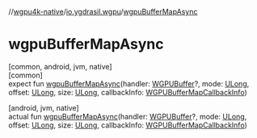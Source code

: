 //[wgpu4k-native](../../index.md)/[io.ygdrasil.wgpu](index.md)/[wgpuBufferMapAsync](wgpu-buffer-map-async.md)

# wgpuBufferMapAsync

[common, android, jvm, native]\
[common]\
expect fun [wgpuBufferMapAsync](wgpu-buffer-map-async.md)(handler: [WGPUBuffer](-w-g-p-u-buffer/index.md)?, mode: [ULong](https://kotlinlang.org/api/core/kotlin-stdlib/kotlin/-u-long/index.html), offset: [ULong](https://kotlinlang.org/api/core/kotlin-stdlib/kotlin/-u-long/index.html), size: [ULong](https://kotlinlang.org/api/core/kotlin-stdlib/kotlin/-u-long/index.html), callbackInfo: [WGPUBufferMapCallbackInfo](-w-g-p-u-buffer-map-callback-info/index.md))

[android, jvm, native]\
actual fun [wgpuBufferMapAsync](wgpu-buffer-map-async.md)(handler: [WGPUBuffer](-w-g-p-u-buffer/index.md)?, mode: [ULong](https://kotlinlang.org/api/core/kotlin-stdlib/kotlin/-u-long/index.html), offset: [ULong](https://kotlinlang.org/api/core/kotlin-stdlib/kotlin/-u-long/index.html), size: [ULong](https://kotlinlang.org/api/core/kotlin-stdlib/kotlin/-u-long/index.html), callbackInfo: [WGPUBufferMapCallbackInfo](-w-g-p-u-buffer-map-callback-info/index.md))